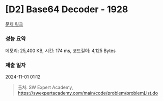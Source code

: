 # [D2] Base64 Decoder - 1928 

[문제 링크](https://swexpertacademy.com/main/code/problem/problemDetail.do?contestProbId=AV5PR4DKAG0DFAUq) 

### 성능 요약

메모리: 25,400 KB, 시간: 174 ms, 코드길이: 4,125 Bytes

### 제출 일자

2024-11-01 01:12



> 출처: SW Expert Academy, https://swexpertacademy.com/main/code/problem/problemList.do